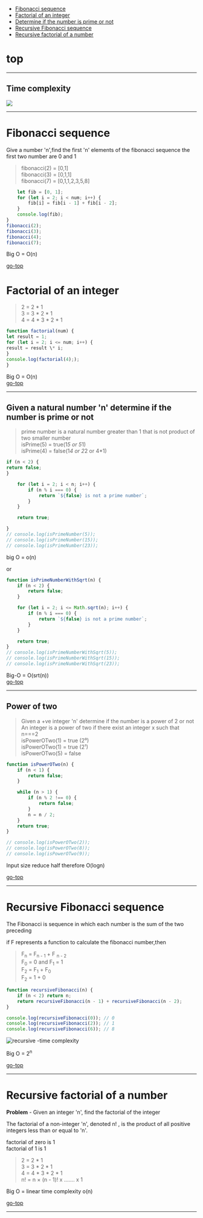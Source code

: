 -   [Fibonacci sequence](#fibonacci-sequence)
-   [Factorial of an integer](#factorial-of-an-integer)
-   [Determine if the number is prime or not](#given-a-natural-number-n-determine-if-the-number-is-prime-or-not)
-   [Recursive Fibonacci sequence](#recursive-fibonacci-sequence)
-   [Recursive factorial of a number](#recursive-factorial-of-a-number)

# top

---

## Time complexity

![](images/TIme-complexity.png)

---

# Fibonacci sequence

Give a number 'n',find the first 'n' elements of the fibonacci sequence
the first two number are 0 and 1

> fibonacci(2) = [0,1] <br>
> fibonacci(3) = [0,1,1] <br>
> fibonacci(7) = [0,1,1,2,3,5,8]

```js function fibonacci(num) {
    let fib = [0, 1];
    for (let i = 2; i < num; i++) {
        fib[i] = fib[i - 1] + fib[i - 2];
    }
    console.log(fib);
}
fibonacci(2);
fibonacci(3);
fibonacci(4);
fibonacci(7);
```

Big O = O(n) <br>

[go-top](#top)

# Factorial of an integer

> 2 = 2 \* 1 <br>
> 3 = 3 \* 2 \* 1 <br>
> 4 = 4 \* 3 \* 2 \* 1 <br>

```js
function factorial(num) {
let result = 1;
for (let i = 2; i <= num; i++) {
result = result \* i;
}
console.log(factorial(4););
}
```

Big O = O(n) <br>
[go-top](#top)

---

## Given a natural number 'n' determine if the number is prime or not

> prime number is a natural number greater than 1 that is not product of two smaller number <br>
> isPrime(5) = true(1*5 or 5*1) <br>
> isPrime(4) = false(1*4 or 2*2 or 4\*1)

```js function isPrimeNumber(n) {
if (n < 2) {
return false;
}

    for (let i = 2; i < n; i++) {
        if (n % i === 0) {
            return `${false} is not a prime number`;
        }
    }

    return true;

}
// console.log(isPrimeNumber(5));
// console.log(isPrimeNumber(15));
// console.log(isPrimeNumber(23));
```

big O = o(n) <br>

or

```js
function isPrimeNumberWithSqrt(n) {
    if (n < 2) {
        return false;
    }

    for (let i = 2; i <= Math.sqrt(n); i++) {
        if (n % i === 0) {
            return `${false} is not a prime number`;
        }
    }

    return true;
}
// console.log(isPrimeNumberWithSqrt(5));
// console.log(isPrimeNumberWithSqrt(15));
// console.log(isPrimeNumberWithSqrt(23));
```

Big-O = O(srt(n)) <br>
[go-top](#top)

---

## Power of two

> Given a +ve integer 'n' determine if the number is a power of 2 or not <br>
> An integer is a power of two if there exist an integer x such that n===2 <br>
> isPowerOTwo(1) = true (2⁰) <br>
> isPowerOTwo(1) = true (2¹) <br>
> isPowerOTwo(5) = false <br>

```js
function isPowerOTwo(n) {
    if (n < 1) {
        return false;
    }

    while (n > 1) {
        if (n % 2 !== 0) {
            return false;
        }
        n = n / 2;
    }
    return true;
}

// console.log(isPowerOTwo(2));
// console.log(isPowerOTwo(8));
// console.log(isPowerOTwo(9));
```

Input size reduce half therefore O(logn)

[go-top](#top)

---

# Recursive Fibonacci sequence

The Fibonacci is sequence in which each number is the sum of the two preceding

if F represents a function to calculate the fibonacci number,then

> F<sub>n</sub> = F<sub>n - 1</sub> + F <sub>n - 2</sub> <br>
> F<sub>0</sub> = 0 and F<sub>1</sub> = 1 <br>
> F<sub>2</sub> = F<sub>1</sub> + F<sub>0</sub> <br>
> F<sub>2</sub> = 1 + 0

```js
function recursiveFibonacci(n) {
    if (n < 2) return n;
    return recursiveFibonacci(n - 1) + recursiveFibonacci(n - 2);
}

console.log(recursiveFibonacci(0)); // 0
console.log(recursiveFibonacci(2)); // 1
console.log(recursiveFibonacci(6)); // 8
```

![recursive -time complexity](images/recursive.PNG)

Big O = 2<sup>n</sup>

[go-top](#top)

---

# Recursive factorial of a number

**Problem** - Given an integer 'n', find the factorial of the integer

The factorial of a non-integer 'n', denoted n! , is the product of all positive integers less than or equal to 'n'.

factorial of zero is 1 <br>
factorial of 1 is 1

> 2 = 2 \* 1 <br>
> 3 = 3 \* 2 \* 1 <br>
> 4 = 4 \* 3 \* 2 \* 1 <br>
> n! = n × (n - 1)! x ....... x 1

Big O = linear time complexity o(n)

[go-top](#top)

---
